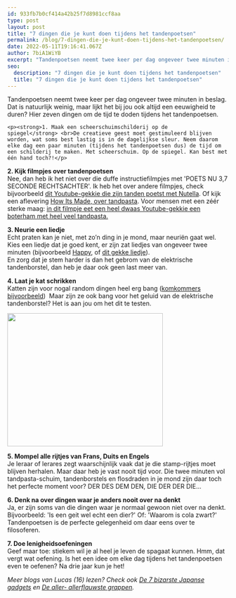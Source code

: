 ```yaml
---
id: 933fb7b0cf414a42b25f7d8981ccf8aa
type: post
layout: post
title: "7 dingen die je kunt doen tijdens het tandenpoetsen"
permalink: /blog/7-dingen-die-je-kunt-doen-tijdens-het-tandenpoetsen/
date: 2022-05-11T19:16:41.067Z
author: 7biA1WiYB
excerpt: "Tandenpoetsen neemt twee keer per dag ongeveer twee minuten in beslag. Dat is natuurlijk weinig, maar lijkt het bij jou ook altijd een eeuwigheid te duren? Hier zeven dingen om de tijd te doden tijdens het tandenpoetsen.  "
seo:
  description: "7 dingen die je kunt doen tijdens het tandenpoetsen"
  title: "7 dingen die je kunt doen tijdens het tandenpoetsen"
---
```

Tandenpoetsen neemt twee keer per dag ongeveer twee minuten in beslag. Dat is natuurlijk weinig, maar lijkt het bij jou ook altijd een eeuwigheid te duren? Hier zeven dingen om de tijd te doden tijdens het tandenpoetsen.  

    <p><strong>1. Maak een scheerschuimschilderij op de spiegel</strong> <br>De creatieve geest moet gestimuleerd blijven worden, wat soms best lastig is in de dagelijkse sleur. Neem daarom elke dag een paar minuten (tijdens het tandenpoetsen dus) de tijd om een schilderij te maken. Met scheerschuim. Op de spiegel. Kan best met één hand toch?!</p>
<p><strong>2. Kijk filmpjes over tandenpoetsen</strong><br>Nee, dan heb ik het niet over die duffe instructiefilmpjes met 'POETS NU 3,7 SECONDE RECHTSACHTER'. Ik heb het over andere filmpjes, check bijvoorbeeld <a href="https://www.youtube.com/watch?v=88MjLFXoc6Q" target="_blank">dit Youtube-gekkie die zijn tanden poetst met Nutella</a>. Of kijk een aflevering <a href="https://www.youtube.com/watch?v=g9aD3BpxEAY" target="_blank">How Its Made, over tandpasta</a>. Voor mensen met een zéér sterke maag: <a href="https://www.youtube.com/watch?v=qAJJhVjsrP0" target="_blank">in dit filmpje eet een heel dwaas Youtube-gekkie een boterham met heel veel tandpasta.</a></p>
<p><strong>3. Neurie een liedje</strong><br>Echt praten kan je niet, met zo’n ding in je mond, maar neuriën gaat wel. Kies een liedje dat je goed kent, er zijn zat liedjes van ongeveer twee minuten (bijvoorbeeld <a href="https://www.youtube.com/watch?v=1iWW4Bkqqx4" target="_blank">Happy</a>, of <a href="https://www.youtube.com/watch?v=h_lRn6oBwWY" target="_blank">dit gekke liedje</a>).<br>En zorg dat je stem harder is dan het gebrom van de elektrische tandenborstel, dan heb je daar ook geen last meer van. </p>
<p><b>4. Laat je kat schrikken</b><br>Katten zijn voor nogal random dingen heel erg bang (<a href="https://www.youtube.com/watch?v=_BRp7ezUqbI" target="_blank">komkommers bijvoorbeeld</a>)  Maar zijn ze ook bang voor het geluid van de elektrische tandenborstel? Het is aan jou om het dit te testen.</p>
<p><div class="media media-element-container media-default"><div id="file-16244" class="file file-image file-image-png">

        
  
  <div class="content">
    <img height="302" width="354" class="media-element file-default" src="https://7dagen.netlify.app/sites/default/files/HAAS%20IS%20BANG.png" alt="">  </div>

  
</div>
</div>
<p><strong>5. Mompel alle rijtjes van Frans, Duits en Engels</strong><br>Je leraar of lerares zegt waarschijnlijk vaak dat je die stamp-rijtjes moet blijven herhalen. Maar daar heb je vast nooit tijd voor. Die twee minuten vol tandpasta-schuim, tandenborstels en flosdraden in je mond zijn daar toch het perfecte moment voor? DER DES DEM DEN, DIE DER DER DIE...</p>
<p><strong>6. Denk na over dingen waar je anders nooit over na denkt</strong><br>Ja, er zijn soms van die dingen waar je normaal gewoon niet over na denkt. Bijvoorbeeld: 'Is een geit wel echt een dier?' Of: 'Waarom is cola zwart?' Tandenpoetsen is de perfecte gelegenheid om daar eens over te filosoferen.</p>
<p><strong>7. Doe lenigheidsoefeningen</strong><br>Geef maar toe: stiekem wil je al heel je leven de spagaat kunnen. Hmm, dat vergt wat oefening. Is het een idee om elke dag tijdens het tandenpoetsen even te oefenen? Na drie jaar kun je het!</p>
<p><em>Meer blogs van Lucas (16) lezen? Check ook <a href="https://7dagen.netlify.app/blog/de-7-bizarste-japanse-gadgets" target="_blank">De 7 bizarste Japanse gadgets</a> en <a href="https://7dagen.netlify.app/blog/de-aller-allerflauwste-grappen" target="_blank">De aller- allerflauwste grappen</a>.</em></p>  
